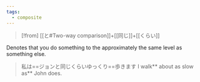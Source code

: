 ```yaml
---
tags:
  - composite
---
```

>[!from] [[と#Two-way comparison]]+[[同じ]]+[[くらい]]

Denotes that you do something to the approximately the same level as something else.

>私は==ジョンと同じくらいゆっくり==歩きます
>I walk** about as slow as** John does.